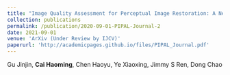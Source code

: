 ```yaml
---
title: "Image Quality Assessment for Perceptual Image Restoration: A New Dataset, Benchmark and Metric"
collection: publications
permalink: /publication/2020-09-01-PIPAL-Journal-2
date: 2021-09-01
venue: 'ArXiv (Under Review by IJCV)'
paperurl: 'http://academicpages.github.io/files/PIPAL_Journal.pdf'
---
```


Gu Jinjin, **Cai Haoming**, Chen Haoyu, Ye Xiaoxing, Jimmy S Ren, Dong Chao